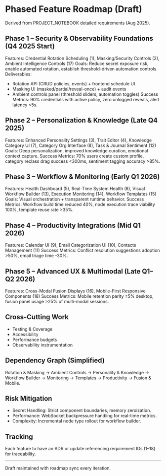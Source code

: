 # Phased Feature Roadmap (Draft)

Derived from PROJECT_NOTEBOOK detailed requirements (Aug 2025).

## Phase 1 – Security & Observability Foundations (Q4 2025 Start)
Features: Credential Rotation Scheduling (1), Masking/Security Controls (2), Ambient Intelligence Controls (17)
Goals: Reduce secret exposure risk, enable automated rotation, establish threshold-driven automation controls.
Deliverables:
- Rotation API (CRUD policies, events) + frontend schedule UI
- Masking UI (masked/partial/reveal-once) + audit events
- Ambient controls panel (threshold sliders, automation toggles)
Success Metrics: 90% credentials with active policy, zero unlogged reveals, alert latency <5s.

## Phase 2 – Personalization & Knowledge (Late Q4 2025)
Features: Enhanced Personality Settings (3), Trait Editor (4), Knowledge Category UI (7), Category Org Interface (8), Task & Journal Sentiment (12)
Goals: Deep personalization, improved knowledge curation, emotional context capture.
Success Metrics: 70% users create custom profile, category reclass drag success <300ms, sentiment tagging accuracy >85%.

## Phase 3 – Workflow & Monitoring (Early Q1 2026)
Features: Health Dashboard (5), Real-Time System Health (6), Visual Workflow Builder (13), Execution Monitoring (14), Workflow Templates (15)
Goals: Visual orchestration + transparent runtime behavior.
Success Metrics: Workflow build time reduced 40%, node execution trace viability 100%, template reuse rate >35%.

## Phase 4 – Productivity Integrations (Mid Q1 2026)
Features: Calendar UI (9), Email Categorization UI (10), Contacts Management (11)
Success Metrics: Conflict resolution suggestions adoption >50%, email triage time -30%.

## Phase 5 – Advanced UX & Multimodal (Late Q1–Q2 2026)
Features: Cross-Modal Fusion Displays (16), Mobile-First Responsive Components (18)
Success Metrics: Mobile retention parity ±5% desktop, fusion panel usage >25% of multi-modal sessions.

## Cross-Cutting Work
- Testing & Coverage
- Accessibility
- Performance budgets
- Observability instrumentation

## Dependency Graph (Simplified)
Rotation & Masking -> Ambient Controls -> Personality & Knowledge -> Workflow Builder -> Monitoring -> Templates -> Productivity -> Fusion & Mobile.

## Risk Mitigation
- Secret Handling: Strict component boundaries, memory zeroization.
- Performance: WebSocket backpressure handling for real-time metrics.
- Complexity: Incremental node type rollout for workflow builder.

## Tracking
Each feature to have an ADR or update referencing requirement IDs (1–18) for traceability.

---
Draft maintained with roadmap sync every iteration.
